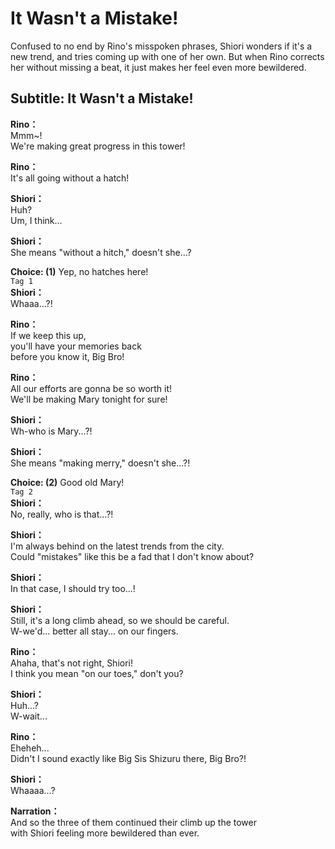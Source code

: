 # It Wasn't a Mistake!
Confused to no end by Rino's misspoken phrases, Shiori wonders if it's a new trend, and tries coming up with one of her own. But when Rino corrects her without missing a beat, it just makes her feel even more bewildered.
  
## Subtitle: It Wasn't a Mistake!
  
**Rino：**  
Mmm~!  
We're making great progress in this tower!  
  
**Rino：**  
It's all going without a hatch!  
  
**Shiori：**  
Huh?  
Um, I think...  
  
**Shiori：**  
She means \"without a hitch,\" doesn't she...?  
  
**Choice: (1)**  Yep, no hatches here!  
`Tag 1`  
**Shiori：**  
Whaaa...?!  
  
**Rino：**  
If we keep this up,  
 you'll have your memories back  
before you know it, Big Bro!  
  
**Rino：**  
All our efforts are gonna be so worth it!  
We'll be making Mary tonight for sure!  
  
**Shiori：**  
Wh-who is Mary...?!  
  
**Shiori：**  
She means \"making merry,\" doesn't she...?!  
  
**Choice: (2)**  Good old Mary!  
`Tag 2`  
**Shiori：**  
No, really, who is that...?!  
  
**Shiori：**  
I'm always behind on the latest trends from the city.  
Could \"mistakes\" like this be a fad that I don't know about?  
  
**Shiori：**  
In that case, I should try too...!  
  
**Shiori：**  
Still, it's a long climb ahead, so we should be careful.  
W-we'd... better all stay... on our fingers.  
  
**Rino：**  
Ahaha, that's not right, Shiori!  
I think you mean \"on our toes,\" don't you?  
  
**Shiori：**  
Huh...?  
 W-wait...  
  
**Rino：**  
Eheheh...  
Didn't I sound exactly like Big Sis Shizuru there, Big Bro?!  
  
**Shiori：**  
Whaaaa...?  
  
**Narration：**  
And so the three of them continued their climb up the tower  
with Shiori feeling more bewildered than ever.  
